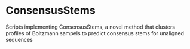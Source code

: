 # ConsensusStems
Scripts implementing ConsensusStems, a novel method that clusters profiles of Boltzmann sampels to predict consensus stems for unaligned sequences
